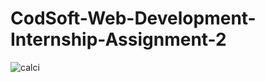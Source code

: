 # CodSoft-Web-Development-Internship-Assignment-2

![calci](https://github.com/HarshLahane78/CodSoft-Web-Development-Internship-Task-2/assets/138689249/3f37f78b-3a83-4792-b559-ff6dd945edc6)
